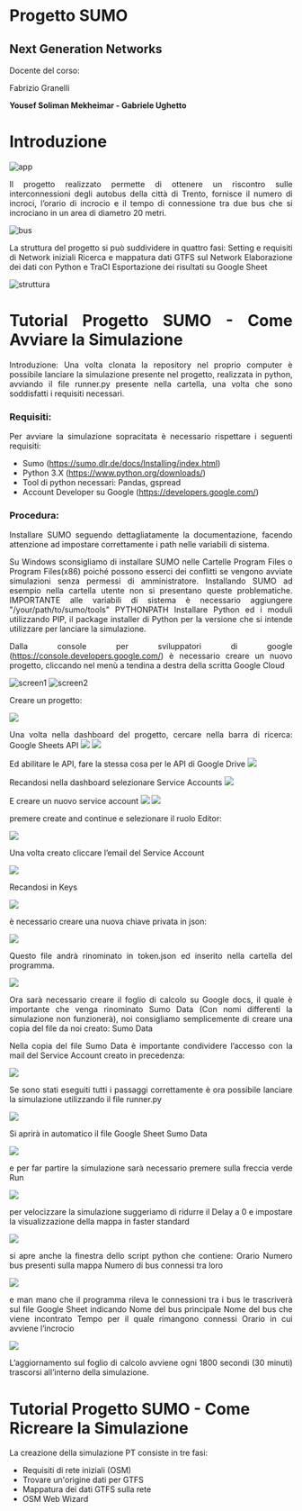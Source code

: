# Progetto SUMO
## Next Generation Networks 

Docente del corso:

Fabrizio Granelli 


**Yousef Soliman Mekheimar - Gabriele Ughetto**


# Introduzione

![app](/image/app.png)

<div style="text-align: justify">Il progetto realizzato permette di ottenere un riscontro sulle interconnessioni degli autobus della città di Trento, fornisce il numero di incroci, l’orario di incrocio e il tempo di connessione tra due bus che si incrociano in un area di diametro 20 metri.

![bus](/image/bus.png)


La struttura del progetto si può suddividere in quattro fasi:
Setting e requisiti di Network iniziali 
Ricerca e mappatura dati GTFS sul Network
Elaborazione dei dati con Python e TraCI
Esportazione dei risultati su Google Sheet

![struttura](/image/struttura.png)



# Tutorial Progetto SUMO - Come Avviare la Simulazione
Introduzione:
Una volta clonata la repository nel proprio computer è possibile lanciare la simulazione presente nel progetto, realizzata in python, avviando il file runner.py presente nella cartella, una volta che sono soddisfatti i requisiti necessari.
### Requisiti:
Per avviare la simulazione sopracitata è necessario rispettare i seguenti requisiti:
- Sumo (https://sumo.dlr.de/docs/Installing/index.html)
- Python 3.X (https://www.python.org/downloads/)
- Tool di python necessari: Pandas, gspread 
- Account Developer su Google (https://developers.google.com/)

### Procedura:
Installare SUMO seguendo dettagliatamente la documentazione, facendo attenzione ad impostare correttamente i path nelle variabili di sistema. 

Su Windows sconsigliamo di installare SUMO nelle Cartelle Program Files o Program Files(x86) poiché possono esserci dei conflitti se vengono avviate simulazioni senza permessi di amministratore. Installando SUMO ad esempio nella cartella utente non si presentano queste problematiche.
IMPORTANTE alle variabili di sistema è necessario aggiungere "/your/path/to/sumo/tools"      PYTHONPATH
Installare Python ed i moduli utilizzando PIP, il package installer di Python per la versione che si intende utilizzare per lanciare la simulazione.

Dalla console per sviluppatori di google (https://console.developers.google.com/) è necessario creare un nuovo progetto, cliccando nel menù a tendina a destra della scritta Google Cloud

![screen1](/image/screen1.png)
![screen2](/image/screen2.png)

Creare un progetto:

![](/image/screen3.png)

Una volta nella dashboard del  progetto, cercare nella barra di ricerca: Google Sheets API
![](/image/screen4.png)
![](/image/screen5.png)

Ed abilitare le API, fare la stessa cosa per le API di Google Drive
![](/image/screen6.png)

Recandosi nella dashboard selezionare Service Accounts
![](/image/screen7.png)

E creare un nuovo service account
![](/image/screen8.png)
![](/image/screen9.png)

premere create and continue e selezionare il ruolo Editor:

![](/image/screen10.png)

Una volta creato cliccare l’email del Service Account

![](/image/screen11.png)

Recandosi in Keys

![](/image/screen12.png)

è necessario creare una nuova chiave privata in json:

![](/image/screen13.png)

Questo file andrà rinominato in token.json ed inserito nella cartella del programma.

![](/image/screen14.png)


Ora sarà necessario creare il foglio di calcolo su Google docs, il quale è importante che venga rinominato Sumo Data (Con nomi differenti la simulazione non funzionerà), noi consigliamo semplicemente di creare una copia del file da noi creato: Sumo Data 

Nella copia del file Sumo Data è importante condividere l’accesso con la mail del Service Account creato in precedenza: 

![](/image/screen15.png)


Se sono stati eseguiti tutti i passaggi correttamente è ora possibile lanciare la simulazione utilizzando il file runner.py 

![](/image/screen16.png)

Si aprirà in automatico il file Google Sheet Sumo Data

![](/image/screen17.png)

e per far partire la simulazione sarà necessario premere sulla freccia verde Run

![](/image/screen18.png)

per velocizzare la simulazione suggeriamo di ridurre il Delay a 0 e impostare la visualizzazione della mappa in faster standard

![](/image/screen19.png)

si apre anche la finestra dello script python che contiene:
Orario
Numero bus presenti sulla mappa
Numero di bus connessi tra loro

![](/image/screen20.png)

e man mano che il programma rileva le connessioni tra i bus le trascriverà sul file Google Sheet indicando 
Nome del bus principale
Nome del bus che viene incontrato
Tempo per il quale rimangono connessi
Orario in cui avviene l’incrocio

![](/image/screen21.png)

L’aggiornamento sul foglio di calcolo avviene ogni 1800 secondi (30 minuti) trascorsi all’interno della simulazione.</div>

# Tutorial Progetto SUMO - Come Ricreare la Simulazione
La creazione della simulazione PT consiste in tre fasi:
- Requisiti di rete iniziali (OSM)
- Trovare un'origine dati per GTFS
- Mappatura dei dati GTFS sulla rete
- OSM Web Wizard
